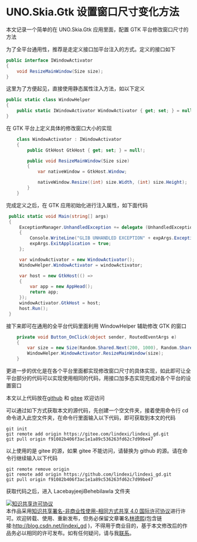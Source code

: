 
# UNO.Skia.Gtk 设置窗口尺寸变化方法

本文记录一个简单的在 UNO.Skia.Gtk 应用里面，配置 GTK 平台修改窗口尺寸的方法

<!--more-->


<!-- 发布 -->
<!-- 博客 -->

为了全平台通用性，推荐是走定义接口加平台注入的方式。定义的接口如下

```csharp
public interface IWindowActivator
{
    void ResizeMainWindow(Size size);
}
```

这里为了方便起见，直接使用静态属性注入方法，如以下定义

```csharp
public static class WindowHelper
{
    public static IWindowActivator WindowActivator { get; set; } = null!;
}
```

在 GTK 平台上定义具体的修改窗口大小的实现

```csharp
    class WindowActivator : IWindowActivator
    {
        public GtkHost GtkHost { get; set; } = null!;

        public void ResizeMainWindow(Size size)
        {
            var nativeWindow = GtkHost.Window;

            nativeWindow.Resize((int) size.Width, (int) size.Height);
        }
    }
```

完成定义之后，在 GTK 应用初始化进行注入属性，如下面代码

```csharp
 public static void Main(string[] args)
 {
     ExceptionManager.UnhandledException += delegate (UnhandledExceptionArgs expArgs)
     {
         Console.WriteLine("GLIB UNHANDLED EXCEPTION" + expArgs.ExceptionObject.ToString());
         expArgs.ExitApplication = true;
     };

     var windowActivator = new WindowActivator();
     WindowHelper.WindowActivator = windowActivator;

     var host = new GtkHost(() =>
     {
         var app = new AppHead();
         return app;
     });
     windowActivator.GtkHost = host;
     host.Run();
 }
```

接下来即可在通用的全平台代码里面利用 WindowHelper 辅助修改 GTK 的窗口

```csharp
    private void Button_OnClick(object sender, RoutedEventArgs e)
    {
        var size = new Size(Random.Shared.Next(200, 1000), Random.Shared.Next(200, 1000));
        WindowHelper.WindowActivator.ResizeMainWindow(size);
    }
```

更进一步的优化是在各个平台里面都实现修改窗口尺寸的具体实现，如此即可让全平台部分的代码可以实现使用相同的代码，用接口加多态实现完成对各个平台的设置窗口

本文以上代码放在[github](https://github.com/lindexi/lindexi_gd/tree/f91082b406f3ac1e1a89c536263fd62c7d99be47/LacebayjeejiBehebilawla) 和 [gitee](https://gitee.com/lindexi/lindexi_gd/tree/f91082b406f3ac1e1a89c536263fd62c7d99be47/LacebayjeejiBehebilawla) 欢迎访问

可以通过如下方式获取本文的源代码，先创建一个空文件夹，接着使用命令行 cd 命令进入此空文件夹，在命令行里面输入以下代码，即可获取到本文的代码

```
git init
git remote add origin https://gitee.com/lindexi/lindexi_gd.git
git pull origin f91082b406f3ac1e1a89c536263fd62c7d99be47
```

以上使用的是 gitee 的源，如果 gitee 不能访问，请替换为 github 的源。请在命令行继续输入以下代码

```
git remote remove origin
git remote add origin https://github.com/lindexi/lindexi_gd.git
git pull origin f91082b406f3ac1e1a89c536263fd62c7d99be47
```

获取代码之后，进入 LacebayjeejiBehebilawla 文件夹




<a rel="license" href="http://creativecommons.org/licenses/by-nc-sa/4.0/"><img alt="知识共享许可协议" style="border-width:0" src="https://licensebuttons.net/l/by-nc-sa/4.0/88x31.png" /></a><br />本作品采用<a rel="license" href="http://creativecommons.org/licenses/by-nc-sa/4.0/">知识共享署名-非商业性使用-相同方式共享 4.0 国际许可协议</a>进行许可。欢迎转载、使用、重新发布，但务必保留文章署名[林德熙](http://blog.csdn.net/lindexi_gd)(包含链接:http://blog.csdn.net/lindexi_gd )，不得用于商业目的，基于本文修改后的作品务必以相同的许可发布。如有任何疑问，请与我[联系](mailto:lindexi_gd@163.com)。